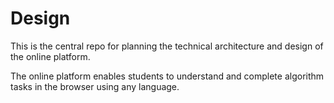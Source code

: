 # Design

This is the central repo for planning the technical architecture and design of the online platform.

The online platform enables students to understand and complete algorithm tasks in the browser using any language.
